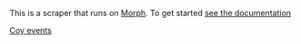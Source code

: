 This is a scraper that runs on [Morph](https://morph.io). To get started [see the documentation](https://morph.io/documentation)

[Coy events](http://www.yarracity.vic.gov.au/Things-to-Do/)
